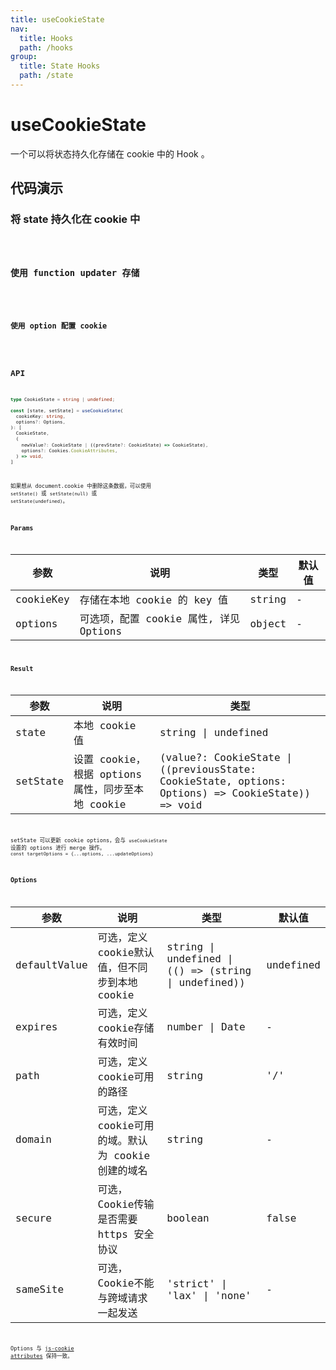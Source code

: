 ```yaml
---
title: useCookieState
nav:
  title: Hooks
  path: /hooks
group:
  title: State Hooks
  path: /state
---
```


# useCookieState

一个可以将状态持久化存储在 cookie 中的 Hook 。

## 代码演示

### 将 state 持久化在 cookie 中

<code src="./demo/demo1.tsx" />

### 使用 function updater 存储

<code src="./demo/demo2.tsx" />

### 使用 option 配置 cookie

<code src="./demo/demo3.tsx" />

## API

```typescript
type CookieState = string | undefined;

const [state, setState] = useCookieState(
  cookieKey: string,
  options?: Options,
): [
  CookieState,
  (
    newValue?: CookieState | ((prevState?: CookieState) => CookieState),
    options?: Cookies.CookieAttributes,
  ) => void,
]
```

如果想从 document.cookie 中删除这条数据，可以使用 `setState()` 或 `setState(null)` 或 `setState(undefined)`。

### Params

| 参数         | 说明                     | 类型                 | 默认值 |
| ------------ | ------------------------ | -------------------- | ------ |
| cookieKey    | 存储在本地 cookie 的 key 值 | string | - |
| options | 可选项，配置 cookie 属性, 详见 Options | object | - |

### Result

| 参数     | 说明        | 类型                                                                                                 |
| -------- | ------------ | ---------------------------------------------------------------------------------------------------- |
| state    | 本地 cookie 值   | string \| undefined                                                                          |
| setState | 设置 cookie，根据 options 属性，同步至本地 cookie | (value?: CookieState \| ((previousState: CookieState, options: Options) => CookieState)) => void |

setState 可以更新 cookie options，会与 `useCookieState` 设置的 options 进行 merge 操作。
`const targetOptions = {...options, ...updateOptions}`

### Options

| 参数     | 说明                                              | 类型                  | 默认值 |
| -------- | ------------------------------------------------- | --------------------- | ------ |
| defaultValue | 可选，定义cookie默认值，但不同步到本地cookie | string \| undefined \| (() => (string \| undefined)) | undefined |
| expires  | 可选，定义cookie存储有效时间 | number \| Date | - |
| path | 可选，定义cookie可用的路径 | string | '/' |
| domain | 可选，定义cookie可用的域。默认为 cookie 创建的域名 | string | - |
| secure | 可选，Cookie传输是否需要https 安全协议 | boolean | false |
| sameSite | 可选，Cookie不能与跨域请求一起发送 | 'strict' \| 'lax' \| 'none' | - |

Options 与 [js-cookie attributes](https://github.com/js-cookie/js-cookie#cookie-attributes) 保持一致。